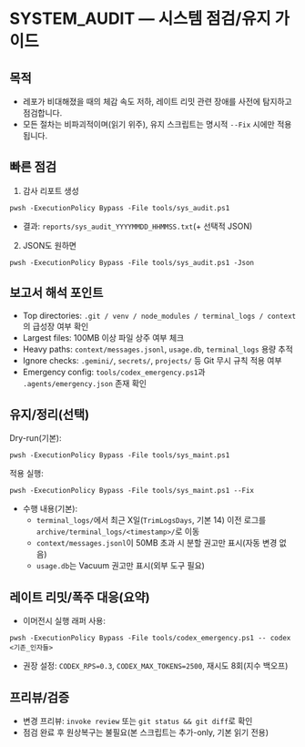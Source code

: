# SYSTEM_AUDIT — 시스템 점검/유지 가이드

## 목적
- 레포가 비대해졌을 때의 체감 속도 저하, 레이트 리밋 관련 장애를 사전에 탐지하고 점검합니다.
- 모든 절차는 비파괴적이며(읽기 위주), 유지 스크립트는 명시적 `--Fix` 시에만 적용됩니다.

## 빠른 점검
1) 감사 리포트 생성
```
pwsh -ExecutionPolicy Bypass -File tools/sys_audit.ps1
```
- 결과: `reports/sys_audit_YYYYMMDD_HHMMSS.txt`(+ 선택적 JSON)

2) JSON도 원하면
```
pwsh -ExecutionPolicy Bypass -File tools/sys_audit.ps1 -Json
```

## 보고서 해석 포인트
- Top directories: `.git / venv / node_modules / terminal_logs / context`의 급성장 여부 확인
- Largest files: 100MB 이상 파일 상주 여부 체크
- Heavy paths: `context/messages.jsonl`, `usage.db`, `terminal_logs` 용량 추적
- Ignore checks: `.gemini/`, `secrets/`, `projects/` 등 Git 무시 규칙 적용 여부
- Emergency config: `tools/codex_emergency.ps1`과 `.agents/emergency.json` 존재 확인

## 유지/정리(선택)
Dry-run(기본):
```
pwsh -ExecutionPolicy Bypass -File tools/sys_maint.ps1
```
적용 실행:
```
pwsh -ExecutionPolicy Bypass -File tools/sys_maint.ps1 --Fix
```
- 수행 내용(기본):
  - `terminal_logs/`에서 최근 X일(`TrimLogsDays`, 기본 14) 이전 로그를 `archive/terminal_logs/<timestamp>/`로 이동
  - `context/messages.jsonl`이 50MB 초과 시 분할 권고만 표시(자동 변경 없음)
  - `usage.db`는 Vacuum 권고만 표시(외부 도구 필요)

## 레이트 리밋/폭주 대응(요약)
- 이머전시 실행 래퍼 사용:
```
pwsh -ExecutionPolicy Bypass -File tools/codex_emergency.ps1 -- codex <기존_인자들>
```
- 권장 설정: `CODEX_RPS=0.3`, `CODEX_MAX_TOKENS=2500`, 재시도 8회(지수 백오프)

## 프리뷰/검증
- 변경 프리뷰: `invoke review` 또는 `git status && git diff`로 확인
- 점검 완료 후 원상복구는 불필요(본 스크립트는 추가-only, 기본 읽기 전용)

